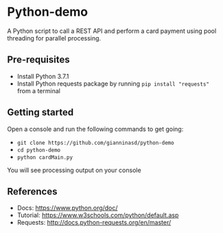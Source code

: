 Python-demo
================
A Python script to call a REST API and perform a card payment using pool threading for parallel processing.

## Pre-requisites
* Install Python 3.7.1
* Install Python requests package by running `pip install "requests"` from a terminal

## Getting started
Open a console and run the following commands to get going:
* `git clone https://github.com/gianninasd/python-demo`
* `cd python-demo`
* `python cardMain.py`

You will see processing output on your console

## References
* Docs: https://www.python.org/doc/
* Tutorial: https://www.w3schools.com/python/default.asp
* Requests: http://docs.python-requests.org/en/master/
